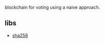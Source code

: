 blockchain for voting using a naive approach. 

## libs 
- [sha256](https://github.com/System-Glitch/SHA256/tree/master)
